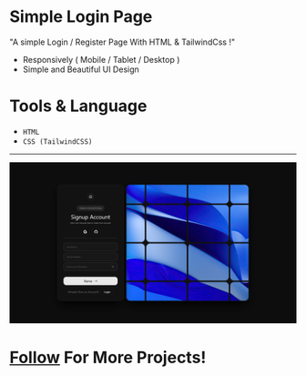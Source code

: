 # Simple Login Page
"A simple Login / Register Page With HTML & TailwindCss !"

- Responsively ( Mobile / Tablet / Desktop )
- Simple and Beautiful UI Design

# Tools & Language

- <code>HTML</code>
- <code>CSS (TailwindCSS)</code>

<hr>

<img src="https://github.com/RealMaTiN/Simple-Login-Page/blob/main/Public/Preview/Preview.png">

# [Follow](https://github.com/RealMaTiN) For More Projects!
